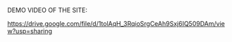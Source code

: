 DEMO VIDEO OF THE SITE:


https://drive.google.com/file/d/1tolAqH_3RqioSrgCeAh9Sxj6IQ509DAm/view?usp=sharing
